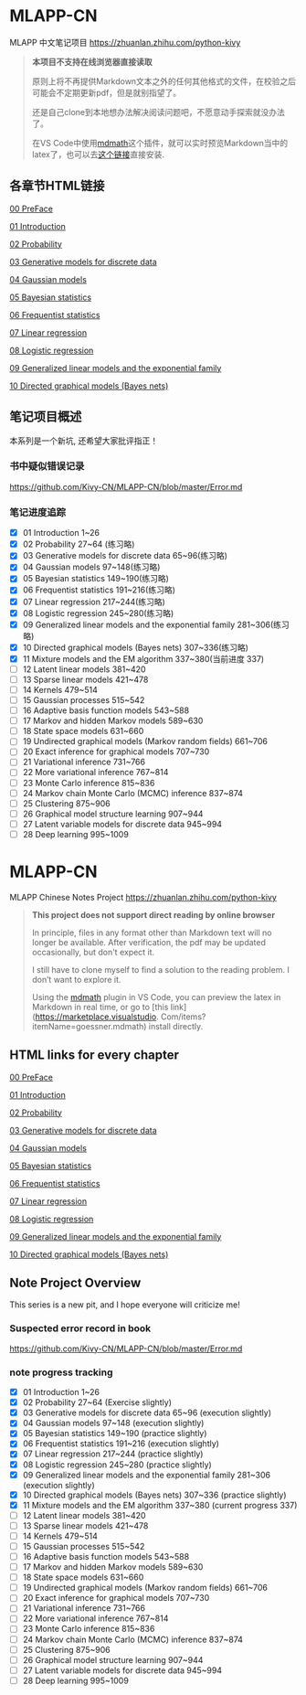 # MLAPP-CN

MLAPP 中文笔记项目  https://zhuanlan.zhihu.com/python-kivy

> **本项目不支持在线浏览器直接读取**
> 
> 原则上将不再提供Markdown文本之外的任何其他格式的文件，在校验之后可能会不定期更新pdf，但是就别指望了。
> 
> 还是自己clone到本地想办法解决阅读问题吧，不愿意动手探索就没办法了。
> 
> 在VS Code中使用[mdmath](https://github.com/goessner/mdmath)这个插件，就可以实时预览Markdown当中的latex了，也可以去[这个链接]( https://marketplace.visualstudio.com/items?itemName=goessner.mdmath)直接安装.

## 各章节HTML链接

[00 PreFace](https://htmlpreview.github.io/?https://github.com/Kivy-CN/MLAPP-CN/master/HTML/00%20PreFace.html)

[01 Introduction](https://htmlpreview.github.io/?https://github.com/Kivy-CN/MLAPP-CN/master/HTML/01%20Introduction.html)

[02 Probability](https://htmlpreview.github.io/?https://github.com/Kivy-CN/MLAPP-CN/master/HTML/02%20Probability.html)

[03 Generative models for discrete data](https://htmlpreview.github.io/?https://github.com/Kivy-CN/MLAPP-CN/master/HTML/03%20Generative%20models%20for%20discrete%20data.html)

[04 Gaussian models](https://htmlpreview.github.io/?https://github.com/Kivy-CN/MLAPP-CN/master/HTML/04%20Gaussian%20models.html)

[05 Bayesian statistics](https://htmlpreview.github.io/?https://github.com/Kivy-CN/MLAPP-CN/master/HTML/05%20Bayesian%20statistics.html)

[06 Frequentist statistics](https://htmlpreview.github.io/?https://github.com/Kivy-CN/MLAPP-CN/master/HTML/06%20Frequentist%20statistics.html)

[07 Linear regression](https://htmlpreview.github.io/?https://github.com/Kivy-CN/MLAPP-CN/master/HTML/07%20Linear%20regression.html)

[08 Logistic regression](https://htmlpreview.github.io/?https://github.com/Kivy-CN/MLAPP-CN/master/HTML/08%20Logistic%20regression.html)

[09 Generalized linear models and the exponential family](https://htmlpreview.github.io/?https://github.com/Kivy-CN/MLAPP-CN/master/HTML/09%20Generalized%20linear%20models%20and%20the%20exponential%20family.html)

[10 Directed graphical models (Bayes nets)](https://htmlpreview.github.io/?https://github.com/Kivy-CN/MLAPP-CN/master/HTML/10%20Directed%20graphical%20models%20(Bayes%20nets).html)

## 笔记项目概述

本系列是一个新坑, 还希望大家批评指正！

### 书中疑似错误记录

https://github.com/Kivy-CN/MLAPP-CN/blob/master/Error.md


### 笔记进度追踪

- [x] 01 Introduction 1~26
- [x] 02 Probability 27~64 (练习略)
- [x] 03 Generative models for discrete data 65~96(练习略)
- [x] 04 Gaussian models 97~148(练习略)
- [x] 05 Bayesian statistics 149~190(练习略)
- [x] 06 Frequentist statistics 191~216(练习略)
- [x] 07 Linear regression 217~244(练习略)
- [x] 08 Logistic regression 245~280(练习略)
- [x] 09 Generalized linear models and the exponential family 281~306(练习略)
- [x] 10 Directed graphical models (Bayes nets) 307~336(练习略)
- [x] 11 Mixture models and the EM algorithm 337~380(当前进度 337)
- [ ] 12 Latent linear models 381~420
- [ ] 13 Sparse linear models 421~478
- [ ] 14 Kernels 479~514
- [ ] 15 Gaussian processes 515~542
- [ ] 16 Adaptive basis function models 543~588
- [ ] 17 Markov and hidden Markov models 589~630
- [ ] 18 State space models 631~660
- [ ] 19 Undirected graphical models (Markov random fields) 661~706
- [ ] 20 Exact inference for graphical models 707~730
- [ ] 21 Variational inference 731~766
- [ ] 22 More variational inference 767~814
- [ ] 23 Monte Carlo inference 815~836
- [ ] 24 Markov chain Monte Carlo (MCMC) inference 837~874
- [ ] 25 Clustering 875~906
- [ ] 26 Graphical model structure learning 907~944
- [ ] 27 Latent variable models for discrete data 945~994
- [ ] 28 Deep learning 995~1009

# MLAPP-CN

MLAPP Chinese Notes Project https://zhuanlan.zhihu.com/python-kivy

> **This project does not support direct reading by online browser**
> 
> In principle, files in any format other than Markdown text will no longer be available. After verification, the pdf may be updated occasionally, but don't expect it.
> 
> I still have to clone myself to find a solution to the reading problem. I don’t want to explore it.
> 
> Using the [mdmath](https://github.com/goessner/mdmath) plugin in VS Code, you can preview the latex in Markdown in real time, or go to [this link](https://marketplace.visualstudio. Com/items?itemName=goessner.mdmath) install directly.

## HTML links for every chapter

[00 PreFace](https://htmlpreview.github.io/?https://github.com/Kivy-CN/MLAPP-CN/master/HTML/00%20PreFace.html)

[01 Introduction](https://htmlpreview.github.io/?https://github.com/Kivy-CN/MLAPP-CN/master/HTML/01%20Introduction.html)

[02 Probability](https://htmlpreview.github.io/?https://github.com/Kivy-CN/MLAPP-CN/master/HTML/02%20Probability.html)

[03 Generative models for discrete data](https://htmlpreview.github.io/?https://github.com/Kivy-CN/MLAPP-CN/master/HTML/03%20Generative%20models%20for%20discrete%20data.html)

[04 Gaussian models](https://htmlpreview.github.io/?https://github.com/Kivy-CN/MLAPP-CN/master/HTML/04%20Gaussian%20models.html)

[05 Bayesian statistics](https://htmlpreview.github.io/?https://github.com/Kivy-CN/MLAPP-CN/master/HTML/05%20Bayesian%20statistics.html)

[06 Frequentist statistics](https://htmlpreview.github.io/?https://github.com/Kivy-CN/MLAPP-CN/master/HTML/06%20Frequentist%20statistics.html)

[07 Linear regression](https://htmlpreview.github.io/?https://github.com/Kivy-CN/MLAPP-CN/master/HTML/07%20Linear%20regression.html)

[08 Logistic regression](https://htmlpreview.github.io/?https://github.com/Kivy-CN/MLAPP-CN/master/HTML/08%20Logistic%20regression.html)

[09 Generalized linear models and the exponential family](https://htmlpreview.github.io/?https://github.com/Kivy-CN/MLAPP-CN/master/HTML/09%20Generalized%20linear%20models%20and%20the%20exponential%20family.html)

[10 Directed graphical models (Bayes nets)](https://htmlpreview.github.io/?https://github.com/Kivy-CN/MLAPP-CN/master/HTML/10%20Directed%20graphical%20models%20(Bayes%20nets).html)

## Note Project Overview

This series is a new pit, and I hope everyone will criticize me!

### Suspected error record in book

https://github.com/Kivy-CN/MLAPP-CN/blob/master/Error.md

### note progress tracking

- [x] 01 Introduction 1~26
- [x] 02 Probability 27~64 (Exercise slightly)
- [x] 03 Generative models for discrete data 65~96 (execution slightly)
- [x] 04 Gaussian models 97~148 (execution slightly)
- [x] 05 Bayesian statistics 149~190 (practice slightly)
- [x] 06 Frequentist statistics 191~216 (execution slightly)
- [x] 07 Linear regression 217~244 (practice slightly)
- [x] 08 Logistic regression 245~280 (practice slightly)
- [x] 09 Generalized linear models and the exponential family 281~306 (execution slightly)
- [x] 10 Directed graphical models (Bayes nets) 307~336 (practice slightly)
- [x] 11 Mixture models and the EM algorithm 337~380 (current progress 337)
- [ ] 12 Latent linear models 381~420
- [ ] 13 Sparse linear models 421~478
- [ ] 14 Kernels 479~514
- [ ] 15 Gaussian processes 515~542
- [ ] 16 Adaptive basis function models 543~588
- [ ] 17 Markov and hidden Markov models 589~630
- [ ] 18 State space models 631~660
- [ ] 19 Undirected graphical models (Markov random fields) 661~706
- [ ] 20 Exact inference for graphical models 707~730
- [ ] 21 Variational inference 731~766
- [ ] 22 More variational inference 767~814
- [ ] 23 Monte Carlo inference 815~836
- [ ] 24 Markov chain Monte Carlo (MCMC) inference 837~874
- [ ] 25 Clustering 875~906
- [ ] 26 Graphical model structure learning 907~944
- [ ] 27 Latent variable models for discrete data 945~994
- [ ] 28 Deep learning 995~1009
